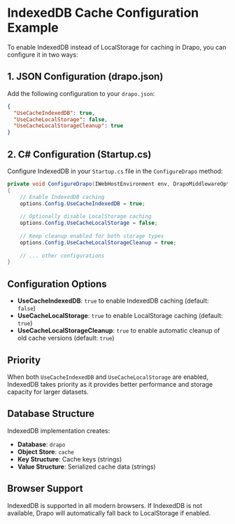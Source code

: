 # IndexedDB Cache Configuration Example

To enable IndexedDB instead of LocalStorage for caching in Drapo, you can configure it in two ways:

## 1. JSON Configuration (drapo.json)

Add the following configuration to your `drapo.json`:

```json
{
  "UseCacheIndexedDB": true,
  "UseCacheLocalStorage": false,
  "UseCacheLocalStorageCleanup": true
}
```

## 2. C# Configuration (Startup.cs)

Configure IndexedDB in your `Startup.cs` file in the `ConfigureDrapo` method:

```csharp
private void ConfigureDrapo(IWebHostEnvironment env, DrapoMiddlewareOptions options)
{
    // Enable IndexedDB caching
    options.Config.UseCacheIndexedDB = true;
    
    // Optionally disable LocalStorage caching
    options.Config.UseCacheLocalStorage = false;
    
    // Keep cleanup enabled for both storage types
    options.Config.UseCacheLocalStorageCleanup = true;
    
    // ... other configurations
}
```

## Configuration Options

- **UseCacheIndexedDB**: `true` to enable IndexedDB caching (default: `false`)
- **UseCacheLocalStorage**: `true` to enable LocalStorage caching (default: `true`) 
- **UseCacheLocalStorageCleanup**: `true` to enable automatic cleanup of old cache versions (default: `true`)

## Priority

When both `UseCacheIndexedDB` and `UseCacheLocalStorage` are enabled, IndexedDB takes priority as it provides better performance and storage capacity for larger datasets.

## Database Structure

IndexedDB implementation creates:
- **Database**: `drapo`
- **Object Store**: `cache` 
- **Key Structure**: Cache keys (strings)
- **Value Structure**: Serialized cache data (strings)

## Browser Support

IndexedDB is supported in all modern browsers. If IndexedDB is not available, Drapo will automatically fall back to LocalStorage if enabled.